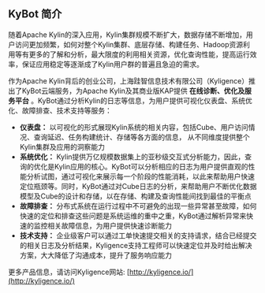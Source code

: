 ## KyBot 简介

随着Apache Kylin的深入应用，Kylin集群规模不断扩大，数据存储不断增加，用户访问更加频繁，如何对整个Kylin集群、底层存储、构建任务、Hadoop资源利用等有更多的了解和分析，最大限度的利用相关资源，优化查询性能，提高运行效率，保证应用稳定等逐渐成了Kylin用户群的普遍且急迫的需求。

作为Apache Kylin背后的创业公司，上海跬智信息技术有限公司（Kyligence）推出了KyBot云端服务，为Apache Kylin及其商业版KAP提供 **在线诊断、优化及服务平台** 。KyBot通过分析Kylin的日志等信息，为用户提供可视化仪表盘、系统优化、故障排查、技术支持等服务：

* **仪表盘：** 以可视化的形式展现Kylin系统的相关内容，包括Cube、用户访问情况、查询延迟、任务构建统计、存储等各方面的信息， 从不同维度提供整个Kylin集群及应用的洞察能力
* **系统优化：** Kylin提供万亿规模数据集上的亚秒级交互式分析能力，因此，查询的优化是Kylin应用的核心。KyBot可以分析相应的日志为用户提供直观的性能分析试图，通过可视化来展示每一个阶段的性能消耗，以此来帮助用户快速定位瓶颈等。同时，KyBot通过对Cube日志的分析，来帮助用户不断优化数据模型及Cube的设计和存储，以在存储、构建及查询性能间找到最佳的平衡点
* **故障排查：** 分布式系统在运行过程中不可避免的出现一些异常甚至故障，如何快速的定位和排查这些问题是系统运维的重中之重，KyBot通过解析异常来快速的监控相关故障信息，为用户提供快速诊断能力
* **技术支持：** 企业级客户可以通过工单快速提交相关的支持请求，结合已经提交的相关日志及分析结果，Kyligence支持工程师可以快速定位并及时给出解决方案，大大降低了沟通成本，提升了服务响应能力

更多产品信息，请访问Kyligence网站: [http://kyligence.io/](http://kyligence.io/)


